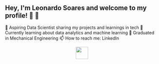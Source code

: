 ## Hey, I'm Leonardo Soares and welcome to my profile! 👋 🖖

🔭 Aspiring Data Scientist sharing my projects and learnings in tech
🌱 Currently learning about data analytics and machine learning
🏦 Graduated in Mechanical Engineering
📫 How to reach me: LinkedIn

<div align="center">
<img src="https://github.com/user-attachments/assets/dcd85414-d89c-4c60-bff5-2f9c2326120f" width="40px" />
</div>

<!-- <img width="699" height="699" alt="Image" src="https://github.com/user-attachments/assets/dcd85414-d89c-4c60-bff5-2f9c2326120f" /> -->
